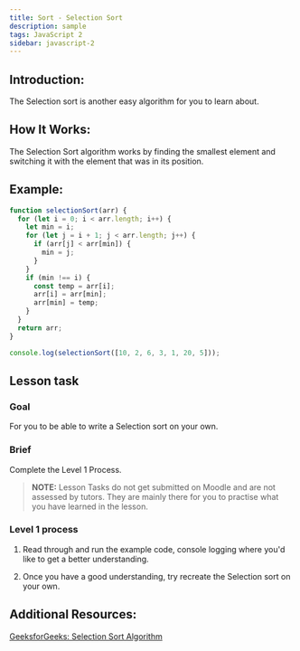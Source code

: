 ```yaml
---
title: Sort - Selection Sort
description: sample
tags: JavaScript 2
sidebar: javascript-2
---
```


## Introduction:

The Selection sort is another easy algorithm for you to learn about.

## How It Works:

The Selection Sort algorithm works by finding the smallest element and switching it with the element that was in its position.

## Example:

```js
function selectionSort(arr) {
  for (let i = 0; i < arr.length; i++) {
    let min = i;
    for (let j = i + 1; j < arr.length; j++) {
      if (arr[j] < arr[min]) {
        min = j;
      }
    }
    if (min !== i) {
      const temp = arr[i];
      arr[i] = arr[min];
      arr[min] = temp;
    }
  }
  return arr;
}

console.log(selectionSort([10, 2, 6, 3, 1, 20, 5]));
```

## Lesson task

### Goal

For you to be able to write a Selection sort on your own.

### Brief

Complete the Level 1 Process.

> <b>NOTE:</b> Lesson Tasks do not get submitted on Moodle and are not assessed by tutors. They are mainly there for you to practise what you have learned in the lesson.

### Level 1 process

1. Read through and run the example code, console logging where you'd like to get a better understanding.

2. Once you have a good understanding, try recreate the Selection sort on your own.

## Additional Resources:

[GeeksforGeeks: Selection Sort Algorithm](https://www.geeksforgeeks.org/selection-sort/)
